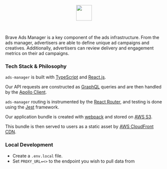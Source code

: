 <p align="center">
<img height="50" src="https://ads.brave.com/static/media/Subdomains_Rewards_Ads_Default.704c7b54.png"/>
</p>
<br>

Brave Ads Manager is a key component of the ads infrastructure. From the ads manager, advertisers are able to define unique ad campaigns and creatives. Additionally, advertisers can review delivery and engagement metrics on their ad campaigns. 

### Tech Stack & Philosophy
`ads-manager` is built with [TypeScript](https://www.typescriptlang.org/) and [React.js](https://reactjs.org/). 

Our API requests are constructed as [GraphQL](https://graphql.org/) queries and are then handled by the [Apollo Client](https://www.apollographql.com/docs/react/). 

`ads-manager` routing is instrumented by the [React Router](https://github.com/ReactTraining/react-router), and testing is done using the [Jest](https://jestjs.io/) framework. 

Our application bundle is created with [webpack](https://webpack.js.org/) and stored on [AWS S3](https://aws.amazon.com/s3/). 

This bundle is then served to users as a static asset by [AWS CloudFront CDN](https://aws.amazon.com/cloudfront/).

### Local Development
- Create a `.env.local` file.
- Set `PROXY_URL=<>` to the endpoint you wish to pull data from
